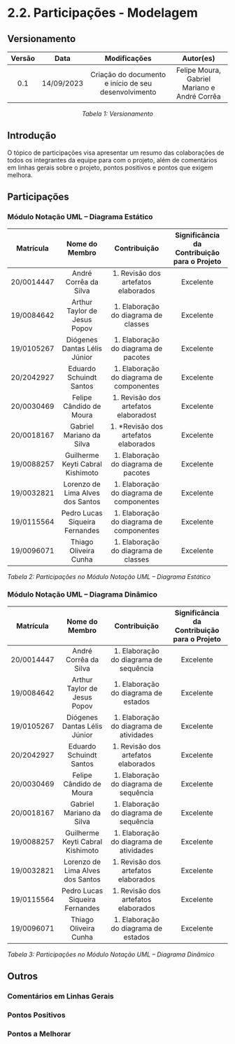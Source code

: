 # 2.2. Participações - Modelagem

## Versionamento

<center>

| **Versão** | **Data** | **Modificações** | **Autor(es)** |
| :--: | :--: | :--: | :--: |
| 0.1 | 14/09/2023 | Criação do documento e início de seu desenvolvimento | Felipe Moura, Gabriel Mariano e André Corrêa |


*Tabela 1: Versionamento*

</center>

<!-- Breve relato sobre as participações/contribuições de cada membro à entrega. 

Notação UML – Diagrama Estático
|Nome do Membro | Contribuição | Significância da Contribuição para o Projeto (Excelente/Boa/Regular/Ruim/Nula) |
| -- | -- | -- |
| Fulano  |  1. Colaborações no Diagrama de Classe, especificando as Classes CLASSE_X e CLASSE_Y. 2. Participação no Brainstorming para elaboração do Diagrama de Classes. | Boa |

TODOS DEVEM PARTICIPAR, MOSTRANDO SEUS PONTOS DE VISTA E COMO COLABORARAM NESSA ETAPA DA ENTREGA.

Notação UML – Diagrama Dinâmico
|Nome do Membro | Contribuição | Significância da Contribuição para o Projeto (Excelente/Boa/Regular/Ruim/Nula) |
| -- | -- | -- |
| Fulano  |  1. Colaborações no Diagrama de Estados, especificando as trocas entre os Estados ESTADO_X e ESTADO_Y. 2. Leitura dos materiais bibliográficos FONTE_X, FONTE_Y e FONTE_Z, além de explanações aos colegas da equipe sobre o conhecimento adquirido. | Boa |

TODOS DEVEM PARTICIPAR, MOSTRANDO SEUS PONTOS DE VISTA E COMO COLABORARAM NESSA ETAPA DA ENTREGA. -->

## Introdução

O tópico de participações visa apresentar um resumo das colaborações de todos os integrantes da equipe para com o projeto, além de comentários em linhas gerais sobre o projeto, pontos positivos e pontos que exigem melhora.

## Participações

### Módulo Notação UML – Diagrama Estático

| Matrícula | Nome do Membro | Contribuição | Significância da Contribuição para o Projeto |
| :--: | :--: | :--: | :--: |
| 20/0014447  |  André Corrêa da Silva | 1. Revisão dos artefatos elaborados | Excelente |
| 19/0084642  |  Arthur Taylor de Jesus Popov | 1. Elaboração do diagrama de classes | Excelente |
| 19/0105267  |  Diógenes Dantas Lélis Júnior | 1. Elaboração do diagrama de pacotes | Excelente |
| 20/2042927  |  Eduardo Schuindt Santos | 1. Elaboração do diagrama de componentes | Excelente |
| 20/0030469  |  Felipe Cândido de Moura | 1.  Revisão dos artefatos elaboradost | Excelente |
| 20/0018167  |  Gabriel Mariano da Silva | 1. *Revisão dos artefatos elaborados | Excelente |
| 19/0088257  |  Guilherme Keyti Cabral Kishimoto | 1. Elaboração do diagrama de pacotes | Excelente |
| 19/0032821  |  Lorenzo de Lima Alves dos Santos | 1. Elaboração do diagrama de componentes | Excelente |
| 19/0115564  |  Pedro Lucas Siqueira Fernandes | 1. Elaboração do diagrama de componentes | Excelente |
| 19/0096071  |  Thiago Oliveira Cunha | 1. Elaboração do diagrama de classes | Excelente |

*Tabela 2: Participações no Módulo Notação UML – Diagrama Estático*

### Módulo Notação UML – Diagrama Dinâmico
| Matrícula |Nome do Membro | Contribuição | Significância da Contribuição para o Projeto |
| :--: | :--: | :--: | :--: |
| 20/0014447  |  André Corrêa da Silva | 1. Elaboração do diagrama de sequência | Excelente |
| 19/0084642  |  Arthur Taylor de Jesus Popov | 1. Elaboração do diagrama de estados | Excelente |
| 19/0105267  |  Diógenes Dantas Lélis Júnior | 1. Elaboração do diagrama de atividades | Excelente |
| 20/2042927  |  Eduardo Schuindt Santos | 1. Revisão dos artefatos elaborados | Excelente |
| 20/0030469  |  Felipe Cândido de Moura | 1. Elaboração do diagrama de sequência | Excelente |
| 20/0018167  |  Gabriel Mariano da Silva | 1. Elaboração do diagrama de sequência | Excelente |
| 19/0088257  |  Guilherme Keyti Cabral Kishimoto | 1. Elaboração do diagrama de atividades | Excelente |
| 19/0032821  |  Lorenzo de Lima Alves dos Santos | 1. Revisão dos artefatos elaborados | Excelente |
| 19/0115564  |  Pedro Lucas Siqueira Fernandes | 1. Revisão dos artefatos elaborados | Excelente |
| 19/0096071  |  Thiago Oliveira Cunha | 1. Elaboração do diagrama de estados | Excelente |

*Tabela 3: Participações no Módulo Notação UML – Diagrama Dinâmico*

## Outros

### Comentários em Linhas Gerais



### Pontos Positivos



### Pontos a Melhorar

